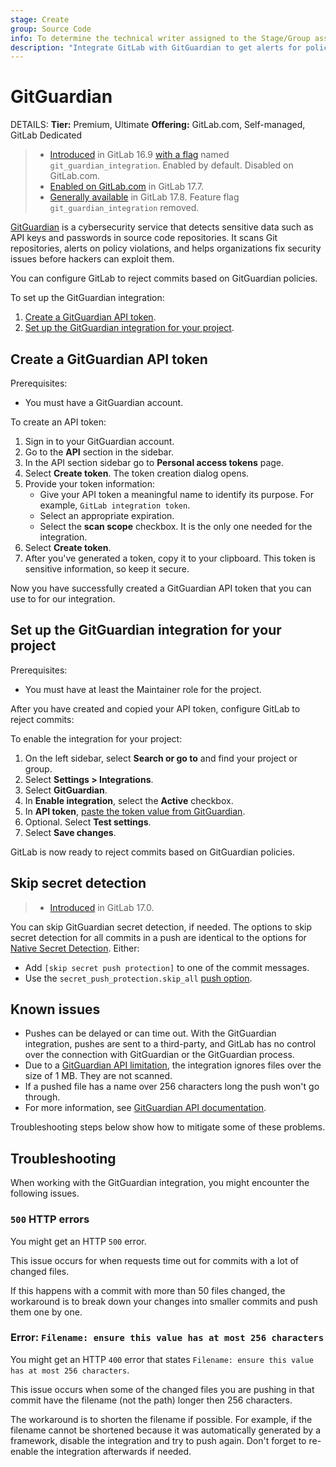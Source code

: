 ```yaml
---
stage: Create
group: Source Code
info: To determine the technical writer assigned to the Stage/Group associated with this page, see https://handbook.gitlab.com/handbook/product/ux/technical-writing/#assignments
description: "Integrate GitLab with GitGuardian to get alerts for policy violations and security issues before they can be exploited."
---
```


# GitGuardian

DETAILS:
**Tier:** Premium, Ultimate
**Offering:** GitLab.com, Self-managed, GitLab Dedicated

> - [Introduced](https://gitlab.com/gitlab-org/gitlab/-/issues/435706) in GitLab 16.9 [with a flag](../../../administration/feature_flags.md) named `git_guardian_integration`. Enabled by default. Disabled on GitLab.com.
> - [Enabled on GitLab.com](https://gitlab.com/gitlab-org/gitlab/-/issues/438695#note_2226917025) in GitLab 17.7.
> - [Generally available](https://gitlab.com/gitlab-org/gitlab/-/merge_requests/176391) in GitLab 17.8. Feature flag `git_guardian_integration` removed.

[GitGuardian](https://www.gitguardian.com/) is a cybersecurity service that detects sensitive data such as API keys
and passwords in source code repositories.
It scans Git repositories, alerts on policy violations, and helps organizations
fix security issues before hackers can exploit them.

You can configure GitLab to reject commits based on GitGuardian policies.

To set up the GitGuardian integration:

1. [Create a GitGuardian API token](#create-a-gitguardian-api-token).
1. [Set up the GitGuardian integration for your project](#set-up-the-gitguardian-integration-for-your-project).

## Create a GitGuardian API token

Prerequisites:

- You must have a GitGuardian account.

To create an API token:

1. Sign in to your GitGuardian account.
1. Go to the **API** section in the sidebar.
1. In the API section sidebar go to **Personal access tokens** page.
1. Select **Create token**. The token creation dialog opens.
1. Provide your token information:
   - Give your API token a meaningful name to identify its purpose.
     For example, `GitLab integration token`.
   - Select an appropriate expiration.
   - Select the **scan scope** checkbox.
     It is the only one needed for the integration.
1. Select **Create token**.
1. After you've generated a token, copy it to your clipboard.
   This token is sensitive information, so keep it secure.

Now you have successfully created a GitGuardian API token that you can use to for our integration.

## Set up the GitGuardian integration for your project

Prerequisites:

- You must have at least the Maintainer role for the project.

After you have created and copied your API token, configure GitLab to reject commits:

To enable the integration for your project:

1. On the left sidebar, select **Search or go to** and find your project or group.
1. Select **Settings > Integrations**.
1. Select **GitGuardian**.
1. In **Enable integration**, select the **Active** checkbox.
1. In **API token**, [paste the token value from GitGuardian](#create-a-gitguardian-api-token).
1. Optional. Select **Test settings**.
1. Select **Save changes**.

GitLab is now ready to reject commits based on GitGuardian policies.

## Skip secret detection

> - [Introduced](https://gitlab.com/gitlab-org/gitlab/-/merge_requests/152064) in GitLab 17.0.

You can skip GitGuardian secret detection, if needed. The options to skip
secret detection for all commits in a push are identical to the options for
[Native Secret Detection](../../application_security/secret_detection/secret_push_protection/index.md#skip-secret-push-protection). Either:

- Add `[skip secret push protection]` to one of the commit messages.
- Use the `secret_push_protection.skip_all` [push option](../../../topics/git/commit.md#push-options-for-gitguardian-integration).

## Known issues

- Pushes can be delayed or can time out. With the GitGuardian integration, pushes are sent to a third-party, and GitLab has no control over the connection with GitGuardian or the GitGuardian process.
- Due to a [GitGuardian API limitation](https://api.gitguardian.com/docs#operation/multiple_scan), the integration ignores files over the size of 1 MB. They are not scanned.
- If a pushed file has a name over 256 characters long the push won't go through.
- For more information, see [GitGuardian API documentation](https://api.gitguardian.com/docs#operation/multiple_scan).

Troubleshooting steps below show how to mitigate some of these problems.

## Troubleshooting

When working with the GitGuardian integration, you might encounter the following issues.

### `500` HTTP errors

You might get an HTTP `500` error.

This issue occurs for when requests time out for commits with a lot of changed files.

If this happens with a commit with more than 50 files changed,
the workaround is to break down your changes into smaller commits and push
them one by one.

### Error: `Filename: ensure this value has at most 256 characters`

You might get an HTTP `400` error that states `Filename: ensure this value has at most 256 characters`.

This issue occurs when some of the changed files you are pushing in that commit have the filename (not the path) longer then 256 characters.

The workaround is to shorten the filename if possible.
For example, if the filename cannot be shortened because it was automatically
generated by a framework, disable the integration and try to push again.
Don't forget to re-enable the integration afterwards if needed.
